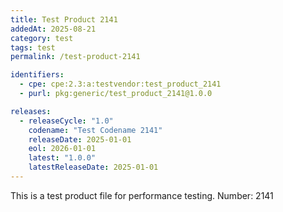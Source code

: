 ```yaml
---
title: Test Product 2141
addedAt: 2025-08-21
category: test
tags: test
permalink: /test-product-2141

identifiers:
  - cpe: cpe:2.3:a:testvendor:test_product_2141
  - purl: pkg:generic/test_product_2141@1.0.0

releases:
  - releaseCycle: "1.0"
    codename: "Test Codename 2141"
    releaseDate: 2025-01-01
    eol: 2026-01-01
    latest: "1.0.0"
    latestReleaseDate: 2025-01-01
---
```


This is a test product file for performance testing. Number: 2141
